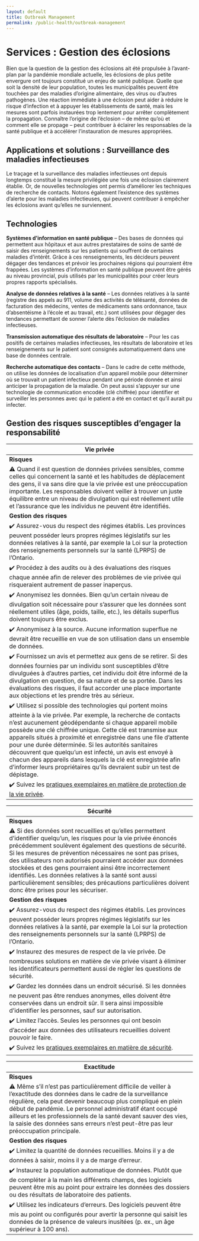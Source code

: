 ```yaml
---
layout: default
title: Outbreak Management
permalink: /public-health/outbreak-management
---
```

# Services : Gestion des éclosions

Bien que la question de la gestion des éclosions ait été propulsée à l’avant-plan par la pandémie mondiale actuelle, les éclosions de plus petite envergure ont toujours constitué un enjeu de santé publique. Quelle que soit la densité de leur population, toutes les municipalités peuvent être touchées par des maladies d’origine alimentaire, des virus ou d’autres pathogènes. Une réaction immédiate à une éclosion peut aider à réduire le risque d’infection et à appuyer les établissements de santé, mais les mesures sont parfois instaurées trop lentement pour arrêter complètement la propagation. Connaître l’origine de l’éclosion – de même qu’où et comment elle se propage – peut contribuer à éclairer les responsables de la santé publique et à accélérer l’instauration de mesures appropriées.

## Applications et solutions : Surveillance des maladies infectieuses

Le traçage et la surveillance des maladies infectieuses ont depuis longtemps constitué la mesure privilégiée une fois une éclosion clairement établie. Or, de nouvelles technologies ont permis d’améliorer les techniques de recherche de contacts. Notons également l’existence des systèmes d’alerte pour les maladies infectieuses, qui peuvent contribuer à empêcher les éclosions avant qu’elles ne surviennent.

## Technologies

**Systèmes d’information en santé publique** – Des bases de données qui permettent aux hôpitaux et aux autres prestataires de soins de santé de saisir des renseignements sur les patients qui souffrent de certaines maladies d’intérêt. Grâce à ces renseignements, les décideurs peuvent dégager des tendances et prévoir les prochaines régions qui pourraient être frappées. Les systèmes d’information en santé publique peuvent être gérés au niveau provincial, puis utilisés par les municipalités pour créer leurs propres rapports spécialisés.

**Analyse de données relatives à la santé** – Les données relatives à la santé (registre des appels au 911, volume des activités de télésanté, données de facturation des médecins, ventes de médicaments sans ordonnance, taux d’absentéisme à l’école et au travail, etc.) sont utilisées pour dégager des tendances permettant de sonner l’alerte dès l’éclosion de maladies infectieuses.

**Transmission automatique des résultats de laboratoire** – Pour les cas positifs de certaines maladies infectieuses, les résultats de laboratoire et les renseignements sur le patient sont consignés automatiquement dans une base de données centrale.

**Recherche automatique des contacts** – Dans le cadre de cette méthode, on utilise les données de localisation d’un appareil mobile pour déterminer où se trouvait un patient infectieux pendant une période donnée et ainsi anticiper la propagation de la maladie. On peut aussi s’appuyer sur une technologie de communication encodée (clé chiffrée) pour identifier et surveiller les personnes avec qui le patient a été en contact et qu’il aurait pu infecter.

## Gestion des risques susceptibles d’engager la responsabilité


| Vie privée|
|---|
| **Risques**|
|:warning: Quand il est question de données privées sensibles, comme celles qui concernent la santé et les habitudes de déplacement des gens, il va sans dire que la vie privée est une préoccupation importante. Les responsables doivent veiller à trouver un juste équilibre entre un niveau de divulgation qui est réellement utile et l’assurance que les individus ne peuvent être identifiés.|
|**Gestion des risques**|
|:heavy_check_mark: Assurez-vous du respect des régimes établis. Les provinces peuvent posséder leurs propres régimes législatifs sur les données relatives à la santé, par exemple la Loi sur la protection des renseignements personnels sur la santé (LPRPS) de l’Ontario.|
|:heavy_check_mark: Procédez à des audits ou à des évaluations des risques chaque année afin de relever des problèmes de vie privée qui risqueraient autrement de passer inaperçus.|
|:heavy_check_mark: Anonymisez les données. Bien qu’un certain niveau de divulgation soit nécessaire pour s’assurer que les données sont réellement utiles (âge, poids, taille, etc.), les détails superflus doivent toujours être exclus.|
|:heavy_check_mark: Anonymisez à la source. Aucune information superflue ne devrait être recueillie en vue de son utilisation dans un ensemble de données.|
|:heavy_check_mark: Fournissez un avis et permettez aux gens de se retirer. Si des données fournies par un individu sont susceptibles d’être divulguées à d’autres parties, cet individu doit être informé de la divulgation en question, de sa nature et de sa portée. Dans les évaluations des risques, il faut accorder une place importante aux objections et les prendre très au sérieux.|
|:heavy_check_mark: Utilisez si possible des technologies qui portent moins atteinte à la vie privée. Par exemple, la recherche de contacts n’est aucunement géodépendante si chaque appareil mobile possède une clé chiffrée unique. Cette clé est transmise aux appareils situés à proximité et enregistrée dans une file d’attente pour une durée déterminée. Si les autorités sanitaires découvrent que quelqu’un est infecté, un avis est envoyé à chacun des appareils dans lesquels la clé est enregistrée afin d’informer leurs propriétaires qu’ils devraient subir un test de dépistage.|
|:heavy_check_mark: Suivez les [pratiques exemplaires en matière de protection de la vie privée](https://cippic-ca.github.io/SmartCityToolkit/privacy.html).|

| Sécurité|
|---|
| **Risques**|
|:warning: Si des données sont recueillies et qu’elles permettent d’identifier quelqu’un, les risques pour la vie privée énoncés précédemment soulèvent également des questions de sécurité. Si les mesures de prévention nécessaires ne sont pas prises, des utilisateurs non autorisés pourraient accéder aux données stockées et des gens pourraient ainsi être incorrectement identifiés. Les données relatives à la santé sont aussi particulièrement sensibles; des précautions particulières doivent donc être prises pour les sécuriser.|
|**Gestion des risques**|
|:heavy_check_mark: Assurez-vous du respect des régimes établis. Les provinces peuvent posséder leurs propres régimes législatifs sur les données relatives à la santé, par exemple la Loi sur la protection des renseignements personnels sur la santé (LPRPS) de l’Ontario.|
|:heavy_check_mark: Instaurez des mesures de respect de la vie privée. De nombreuses solutions en matière de vie privée visant à éliminer les identificateurs permettent aussi de régler les questions de sécurité. |
|:heavy_check_mark: Gardez les données dans un endroit sécurisé. Si les données ne peuvent pas être rendues anonymes, elles doivent être conservées dans un endroit sûr. Il sera ainsi impossible d’identifier les personnes, sauf sur autorisation.|
|:heavy_check_mark: Limitez l’accès. Seules les personnes qui ont besoin d’accéder aux données des utilisateurs recueillies doivent pouvoir le faire.|
|:heavy_check_mark: Suivez les [pratiques exemplaires en matière de sécurité](https://cippic-ca.github.io/SmartCityToolkit/security.html).|

| Exactitude|
|---|
| **Risques**|
|:warning: Même s’il n’est pas particulièrement difficile de veiller à l’exactitude des données dans le cadre de la surveillance régulière, cela peut devenir beaucoup plus compliqué en plein début de pandémie. Le personnel administratif étant occupé ailleurs et les professionnels de la santé devant sauver des vies, la saisie des données sans erreurs n’est peut-être pas leur préoccupation principale.|
|**Gestion des risques**|
|:heavy_check_mark: Limitez la quantité de données recueillies. Moins il y a de données à saisir, moins il y a de marge d’erreur.|
|:heavy_check_mark: Instaurez la population automatique de données. Plutôt que de compléter à la main les différents champs, des logiciels peuvent être mis au point pour extraire les données des dossiers ou des résultats de laboratoire des patients.|
|:heavy_check_mark: Utilisez les indicateurs d’erreurs. Des logiciels peuvent être mis au point ou configurés pour avertir la personne qui saisit les données de la présence de valeurs inusitées (p. ex., un âge supérieur à 100 ans).|